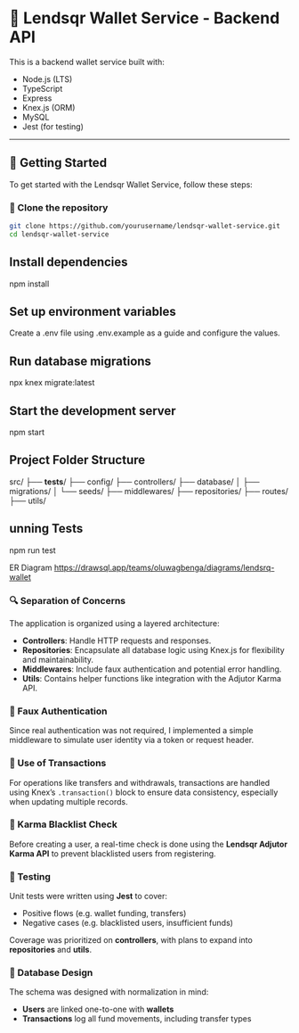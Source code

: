 # 💼 Lendsqr Wallet Service - Backend API

This is a backend wallet service built with:

- Node.js (LTS)
- TypeScript
- Express
- Knex.js (ORM)
- MySQL
- Jest (for testing)

---

## 🚀 Getting Started

To get started with the Lendsqr Wallet Service, follow these steps:

### 🔁 Clone the repository

```bash
git clone https://github.com/yourusername/lendsqr-wallet-service.git
cd lendsqr-wallet-service


```

## Install dependencies

npm install

## Set up environment variables

Create a .env file using .env.example as a guide and configure the values.

## Run database migrations

npx knex migrate:latest

## Start the development server

npm start

## Project Folder Structure

src/
├── **tests**/
├── config/
├── controllers/
├── database/
│ ├── migrations/
│ └── seeds/
├── middlewares/
├── repositories/
├── routes/
├── utils/

## unning Tests

npm run test

ER Diagram
https://drawsql.app/teams/oluwagbenga/diagrams/lendsrq-wallet

### 🔍 Separation of Concerns

The application is organized using a layered architecture:

- **Controllers**: Handle HTTP requests and responses.
- **Repositories**: Encapsulate all database logic using Knex.js for flexibility and maintainability.
- **Middlewares**: Include faux authentication and potential error handling.
- **Utils**: Contains helper functions like integration with the Adjutor Karma API.

### 🔐 Faux Authentication

Since real authentication was not required, I implemented a simple middleware to simulate user identity via a token or request header.

### 🧾 Use of Transactions

For operations like transfers and withdrawals, transactions are handled using Knex’s `.transaction()` block to ensure data consistency, especially when updating multiple records.

### 🚫 Karma Blacklist Check

Before creating a user, a real-time check is done using the **Lendsqr Adjutor Karma API** to prevent blacklisted users from registering.

### 🧪 Testing

Unit tests were written using **Jest** to cover:

- Positive flows (e.g. wallet funding, transfers)
- Negative cases (e.g. blacklisted users, insufficient funds)

Coverage was prioritized on **controllers**, with plans to expand into **repositories** and **utils**.

### 💾 Database Design

The schema was designed with normalization in mind:

- **Users** are linked one-to-one with **wallets**
- **Transactions** log all fund movements, including transfer types
